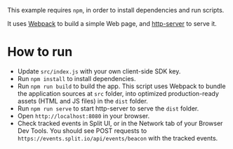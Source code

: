 This example requires `npm`, in order to install dependencies and run scripts.

It uses [Webpack](https://webpack.js.org/) to build a simple Web page, and [http-server](https://www.npmjs.com/package/http-server) to serve it.

# How to run

- Update `src/index.js` with your own client-side SDK key.
- Run `npm install` to install dependencies.
- Run `npm run build` to build the app. This script uses Webpack to bundle the application sources at `src` folder, into optimized production-ready assets (HTML and JS files) in the `dist` folder.
- Run `npm run serve` to start http-server to serve the `dist` folder.
- Open `http://localhost:8080` in your browser.
- Check tracked events in Split UI, or in the Network tab of your Browser Dev Tools. You should see POST requests to `https://events.split.io/api/events/beacon` with the tracked events.
